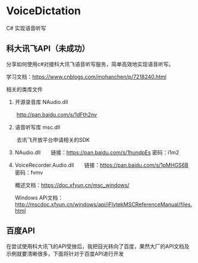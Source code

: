 # VoiceDictation
C# 实现语音听写

## 科大讯飞API（未成功）
分享如何使用c#对接科大讯飞语音听写服务，简单高效地实现语音听写。

学习文档：https://www.cnblogs.com/mohanchen/p/7218240.html

相关的类库文件

1. 开源录音库 NAudio.dll 

　　http://pan.baidu.com/s/1dFth2nv

2. 语音听写库 msc.dll

　　去讯飞开放平台申请相关的SDK
  
3. NAudio.dll　　链接：https://pan.baidu.com/s/1hundpEs 密码：i1m2

4. VoiceRecorder.Audio.dll　　链接：https://pan.baidu.com/s/1pMHGS6B 密码：fvmv
  
    概述文档：https://doc.xfyun.cn/msc_windows/
    
    Windows APi文档：http://mscdoc.xfyun.cn/windows/api/iFlytekMSCReferenceManual/files.html

## 百度API
在尝试使用科大讯飞的API受挫后，我把目光转向了百度，果然大厂的API文档及示例就要清晰很多，下面将针对于百度API进行开发
